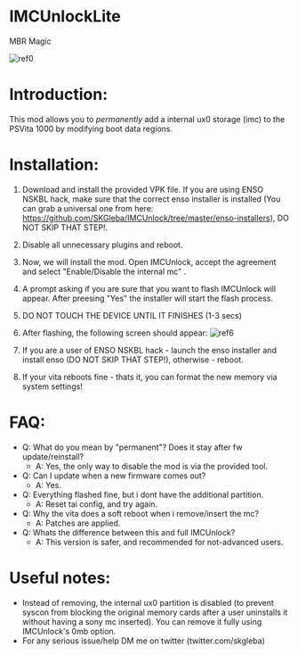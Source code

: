 # IMCUnlockLite
MBR Magic

![ref0](https://cdn.discordapp.com/attachments/466454495258476545/475390620433776641/IMG_39801.JPG)

# Introduction:
This mod allows you to _permanently_ add a internal ux0 storage (imc) to the PSVita 1000 by modifying boot data regions.

# Installation:
1) Download and install the provided VPK file. If you are using ENSO NSKBL hack, make sure that the correct enso installer is installed (You can grab a universal one from here: https://github.com/SKGleba/IMCUnlock/tree/master/enso-installers), DO NOT SKIP THAT STEP!.

2) Disable all unnecessary plugins and reboot.

3) Now, we will install the mod. Open IMCUnlock, accept the agreement and select "Enable/Disable the internal mc" .

4) A prompt asking if you are sure that you want to flash IMCUnlock will appear. After preesing "Yes" the installer will start the flash process.

5) DO NOT TOUCH THE DEVICE UNTIL IT FINISHES (1-3 secs)

6) After flashing, the following screen should appear:
![ref6](https://cdn.discordapp.com/attachments/466454495258476545/466462385499275274/IMG_20180711_063154.jpg)

7) If you are a user of ENSO NSKBL hack - launch the enso installer and install enso (DO NOT SKIP THAT STEP!), otherwise - reboot.

8) If your vita reboots fine - thats it, you can format the new memory via system settings!

# FAQ:
 - Q: What do you mean by "permanent"? Does it stay after fw update/reinstall?
   - A: Yes, the only way to disable the mod is via the provided tool.
 - Q: Can I update when a new firmware comes out?
   - A: Yes.
 - Q: Everything flashed fine, but i dont have the additional partition.
   - A: Reset tai config, and try again.
 - Q: Why the vita does a soft reboot when i remove/insert the mc?
   - A: Patches are applied.
 - Q: Whats the difference between this and full IMCUnlock?
   - A: This version is safer, and recommended for not-advanced users.
 
 # Useful notes:
- Instead of removing, the internal ux0 partition is disabled (to prevent syscon from blocking the original memory cards after a user uninstalls it without having a sony mc inserted). You can remove it fully using IMCUnlock's 0mb option.
- For any serious issue/help DM me on twitter (twitter.com/skgleba)
